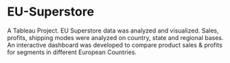 # EU-Superstore
A Tableau Project. EU Superstore data was analyzed and visualized. Sales, profits, shipping modes were analyzed on country, state and regional bases. An interactive dashboard was developed to compare product sales & profits for segments in different European Countries.
